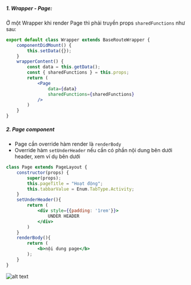##### 1. Wrapper - Page:
Ở một Wrapper khi render Page thì phải truyền props `sharedFunctions` như sau:
```jsx
export default class Wrapper extends BaseRouteWrapper {
    componentDidMount() {
        this.setData({});
    }
    wrapperContent() {
        const data = this.getData();
        const { sharedFunctions } = this.props;
        return (
            <Page 
                data={data}
                sharedFunctions={sharedFunctions}
            />
        )
    }
}
```

##### 2. Page component
- Page cần override hàm render là `renderBody`
- Override hàm `setUnderHeader` nếu cần có phần nội dung bên dưới header, xem ví dụ bên dưới
```jsx
class Page extends PageLayout {
    constructor(props) {
        super(props);
        this.pageTitle = "Hoạt động";
        this.tabbarValue = Enum.TabType.Activity;
    }
    setUnderHeader(){
        return (
            <div style={{padding: '1rem'}}>
                UNDER HEADER
            </div>
        )
    }
    renderBody(){
        return (
            <b>nội dung page</b>
        );
    }
}
```
![alt text](https://i.imgur.com/0RL3Tju.png)
